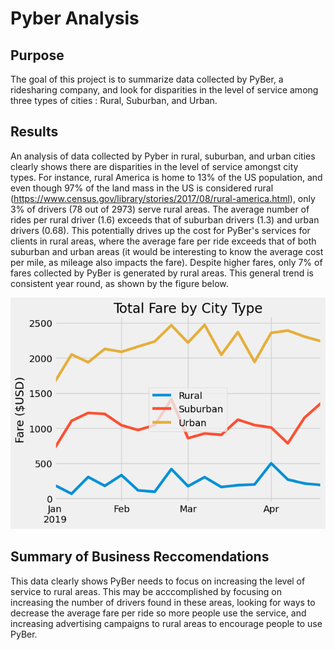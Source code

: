 # Pyber Analysis

## Purpose

The goal of this project is to summarize data collected by PyBer, a ridesharing company, and look for disparities in the level of service among three types of cities : Rural, Suburban, and Urban.

## Results

An analysis of data collected by Pyber in rural, suburban, and urban cities clearly shows there are disparities in the level of service amongst city types. For instance, rural America is home to 13% of the US population, and even though 97% of the land mass in the US is considered rural (https://www.census.gov/library/stories/2017/08/rural-america.html), only 3% of drivers (78 out of 2973) serve rural areas. The average number of rides per rural driver (1.6) exceeds that of suburban drivers (1.3) and urban drivers (0.68). This potentially drives up the cost for PyBer's services for clients in rural areas, where the average fare per ride exceeds that of both suburban and urban areas (it would be interesting to know the average cost per mile, as mileage also impacts the fare). Despite higher fares, only 7% of fares collected by PyBer is generated by rural areas. This general trend is consistent year round, as shown by the figure below.

![Plot Fare v City Type](/analysis/PyBer_fare_summary.png)

## Summary of Business Reccomendations

This data clearly shows PyBer needs to focus on increasing the level of service to rural areas. This may be acccomplished by focusing on increasing the number of drivers found in these areas, looking for ways to decrease the average fare per ride so more people use the service, and increasing advertising campaigns to rural areas to encourage people to use PyBer. 